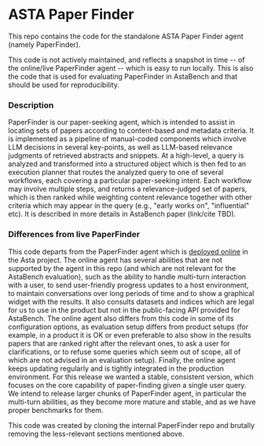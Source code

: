 # ASTA Paper Finder

This repo contains the code for the standalone ASTA Paper Finder agent (namely PaperFinder).

This code is not actively maintained, and reflects a snapshot in time -- of the online/live PaperFinder agent -- which is easy to run locally. This is also the code that is used for evaluating PaperFinder in AstaBench and that should be used for reproducibility.

### Description

PaperFinder is our paper-seeking agent, which is intended to assist in locating sets of papers according to content-based and metadata criteria. It is implemented as a pipeline of manual-coded components which involve LLM decisions in several key-points, as well as LLM-based relevance judgments of retrieved abstracts and snippets. At a high-level, a query is analyzed and transformed into a structured object which is then fed to an execution planner that routes the analyzed query to one of several workflows, each covering a particular paper-seeking intent. Each workflow may involve multiple steps, and returns a relevance-judged set of papers, which is then ranked while weighting content relevance together with other criteria which may appear in the query (e.g., "early works on", "influential" etc). It is described in more details in AstaBench paper (link/cite TBD).

### Differences from live PaperFinder

This code departs from the PaperFinder agent which is [deployed online](https://asta.allen.ai/) in the Asta project. The online agent has several abilities that are not supported by the agent in this repo (and which are not relevant for the AstaBench evaluation), such as the ability to handle multi-turn interaction with a user, to send user-friendly progress updates to a host environment, to maintain conversations over long periods of time and to show a graphical widget with the results. It also consults datasets and indices which are legal for us to use in the product but not in the public-facing API provided for AstaBench. The online agent also differs from this code in some of its configuration options, as evaluation setup differs from product setups (for example, in a product it is OK or even preferable to also show in the results papers that are ranked right after the relevant ones, to ask a user for clarifications, or to refuse some queries which seem out of scope, all of which are not advised in an evaluation setup). Finally, the online agent keeps updating regularly and is tightly integrated in the production environment. For this release we wanted a stable, consistent version, which focuses on the core capability of paper-finding given a single user query. We intend to release larger chunks of PaperFinder agent, in particular the multi-turn abilities, as they become more mature and stable, and as we have proper benchmarks for them.

This code was created by cloning the internal PaperFinder repo and brutally removing the less-relevant sections mentioned above. 
